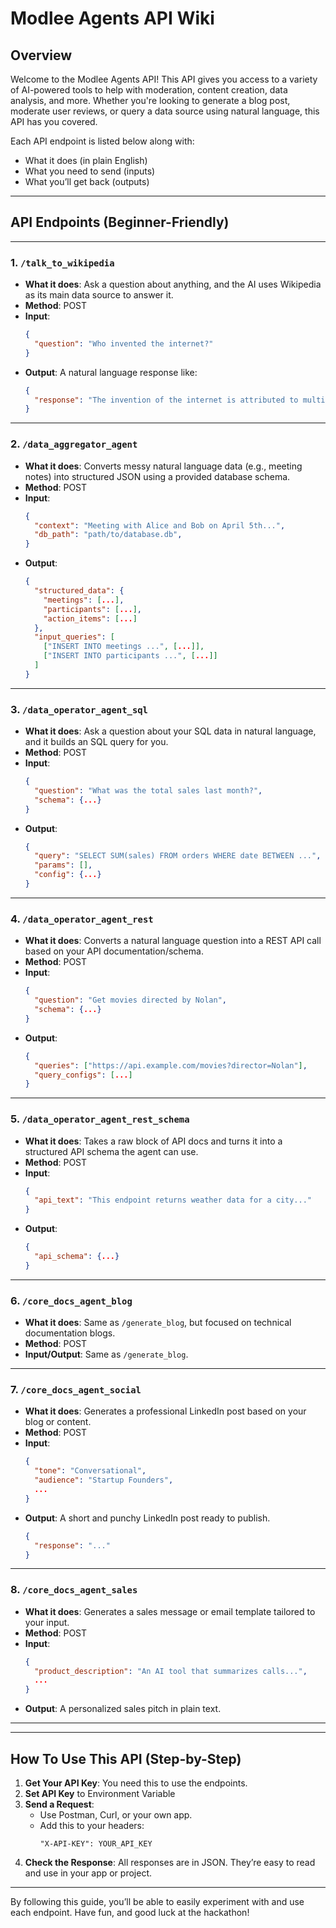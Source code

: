 # Modlee Agents API Wiki

## Overview

Welcome to the Modlee Agents API! This API gives you access to a variety of AI-powered tools to help with moderation, content creation, data analysis, and more. Whether you're looking to generate a blog post, moderate user reviews, or query a data source using natural language, this API has you covered.

Each API endpoint is listed below along with:
- What it does (in plain English)
- What you need to send (inputs)
- What you’ll get back (outputs)

---

## API Endpoints (Beginner-Friendly)


---

### 1. `/talk_to_wikipedia`
- **What it does**: Ask a question about anything, and the AI uses Wikipedia as its main data source to answer it.
- **Method**: POST
- **Input**:
  ```json
  {
    "question": "Who invented the internet?"
  }
  ```
- **Output**: A natural language response like:
  ```json
  {
    "response": "The invention of the internet is attributed to multiple researchers, including Vint Cerf and Bob Kahn..."
  }
  ```

---

### 2. `/data_aggregator_agent`
- **What it does**: Converts messy natural language data (e.g., meeting notes) into structured JSON using a provided database schema.
- **Method**: POST
- **Input**:
  ```json
  {
    "context": "Meeting with Alice and Bob on April 5th...",
    "db_path": "path/to/database.db",
  }
  ```
- **Output**:
  ```json
  {
    "structured_data": {
      "meetings": [...],
      "participants": [...],
      "action_items": [...]
    },
    "input_queries": [
      ["INSERT INTO meetings ...", [...]],
      ["INSERT INTO participants ...", [...]]
    ]
  }
  ```

---

### 3. `/data_operator_agent_sql`
- **What it does**: Ask a question about your SQL data in natural language, and it builds an SQL query for you.
- **Method**: POST
- **Input**:
  ```json
  {
    "question": "What was the total sales last month?",
    "schema": {...}
  }
  ```
- **Output**:
  ```json
  {
    "query": "SELECT SUM(sales) FROM orders WHERE date BETWEEN ...",
    "params": [],
    "config": {...}
  }
  ```

---

### 4. `/data_operator_agent_rest`
- **What it does**: Converts a natural language question into a REST API call based on your API documentation/schema.
- **Method**: POST
- **Input**:
  ```json
  {
    "question": "Get movies directed by Nolan",
    "schema": {...}
  }
  ```
- **Output**:
  ```json
  {
    "queries": ["https://api.example.com/movies?director=Nolan"],
    "query_configs": [...]
  }
  ```

---

### 5. `/data_operator_agent_rest_schema`
- **What it does**: Takes a raw block of API docs and turns it into a structured API schema the agent can use.
- **Method**: POST
- **Input**:
  ```json
  {
    "api_text": "This endpoint returns weather data for a city..."
  }
  ```
- **Output**:
  ```json
  {
    "api_schema": {...}
  }
  ```

---

### 6. `/core_docs_agent_blog`
- **What it does**: Same as `/generate_blog`, but focused on technical documentation blogs.
- **Method**: POST
- **Input/Output**: Same as `/generate_blog`.

---

### 7. `/core_docs_agent_social`
- **What it does**: Generates a professional LinkedIn post based on your blog or content.
- **Method**: POST
- **Input**:
  ```json
  {
    "tone": "Conversational",
    "audience": "Startup Founders",
    ...
  }
  ```
- **Output**:
  A short and punchy LinkedIn post ready to publish.
  ```json
  {
    "response": "..."
  }
  ```

---

### 8. `/core_docs_agent_sales`
- **What it does**: Generates a sales message or email template tailored to your input.
- **Method**: POST
- **Input**:
  ```json
  {
    "product_description": "An AI tool that summarizes calls...",
    ...
  }
  ```
- **Output**:
  A personalized sales pitch in plain text.

---



---

## How To Use This API (Step-by-Step)

1. **Get Your API Key**: You need this to use the endpoints.
2. **Set API Key** to Environment Variable
3. **Send a Request**:
   - Use Postman, Curl, or your own app.
   - Add this to your headers:
     ```
     "X-API-KEY": YOUR_API_KEY
     ```
4. **Check the Response**: All responses are in JSON. They’re easy to read and use in your app or project.

---

By following this guide, you’ll be able to easily experiment with and use each endpoint. Have fun, and good luck at the hackathon!
